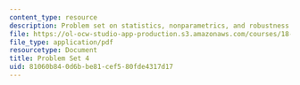 ```yaml
---
content_type: resource
description: Problem set on statistics, nonparametrics, and robustness.
file: https://ol-ocw-studio-app-production.s3.amazonaws.com/courses/18-465-topics-in-statistics-nonparametrics-and-robustness-spring-2005/81060b840d6bbe81cef580fde4317d17_ps4.pdf
file_type: application/pdf
resourcetype: Document
title: Problem Set 4
uid: 81060b84-0d6b-be81-cef5-80fde4317d17
---
```

